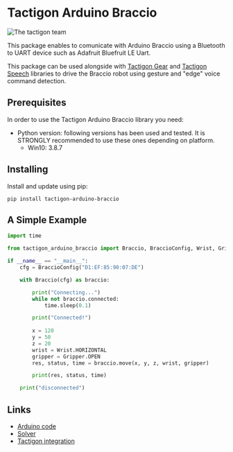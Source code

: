 # Tactigon Arduino Braccio

![The tactigon team](https://avatars.githubusercontent.com/u/63020285?s=200&v=4)

This package enables to comunicate with Arduino Braccio using a Bluetooth to UART device such as Adafruit Bluefruit LE Uart.

This package can be used alongside with [Tactigon Gear](https://pypi.org/project/tactigon-gear/) and [Tactigon Speech](https://pypi.org/project/tactigon-speech/) libraries to drive the Braccio robot using gesture and "edge" voice command detection.


## Prerequisites
In order to use the Tactigon Arduino Braccio library you need:

* Python version: following versions has been used and tested. It is STRONGLY recommended to use these ones depending on platform.
  * Win10: 3.8.7

## Installing

Install and update using pip:

`pip install tactigon-arduino-braccio`

## A Simple Example

```python
import time

from tactigon_arduino_braccio import Braccio, BraccioConfig, Wrist, Gripper

if __name__ == "__main__":
    cfg = BraccioConfig("D1:EF:85:90:07:DE")

    with Braccio(cfg) as braccio:

        print("Connecting...")
        while not braccio.connected:
            time.sleep(0.1)

        print("Connected!")
        
        x = 120
        y = 50
        z = 20
        wrist = Wrist.HORIZONTAL
        gripper = Gripper.OPEN
        res, status, time = braccio.move(x, y, z, wrist, gripper)

        print(res, status, time)

    print("disconnected")

```

## Links
- [Arduino code](https://github.com/TactigonTeam/Tactigon-SDK/blob/main/examples/arduino_braccio/arduino_code/braccio.ino)
- [Solver](https://github.com/NNaert/Python-controlled-Braccio-robot-arm)
- [Tactigon integration](https://github.com/TactigonTeam/Tactigon-SDK)